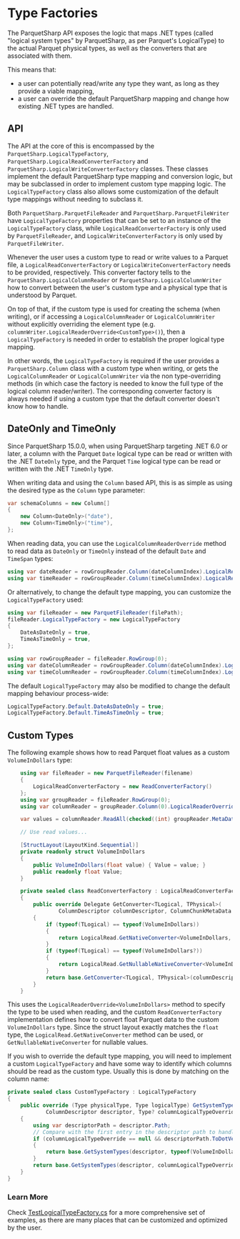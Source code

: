 # Type Factories

The ParquetSharp API exposes the logic that maps .NET types
(called "logical system types" by ParquetSharp, as per Parquet's LogicalType)
to the actual Parquet physical types, as well as the converters that are associated with them.

This means that:
- a user can potentially read/write any type they want, as long as they provide a viable mapping,
- a user can override the default ParquetSharp mapping and change how existing .NET types are handled.

## API

The API at the core of this is encompassed by the `ParquetSharp.LogicalTypeFactory`,
`ParquetSharp.LogicalReadConverterFactory` and `ParquetSharp.LogicalWriteConverterFactory` classes.
These classes implement the default ParquetSharp type mapping and conversion logic,
but may be subclassed in order to implement custom type mapping logic.
The `LogicalTypeFactory` class also allows some customization of the default type mappings
without needing to subclass it.

Both `ParquetSharp.ParquetFileReader` and `ParquetSharp.ParquetFileWriter` have
`LogicalTypeFactory` properties that can be set to an instance of the `LogicalTypeFactory` class,
while `LogicalReadConverterFactory` is only used by `ParquetFileReader`,
and `LogicalWriteConverterFactory` is only used by `ParquetFileWriter`.

Whenever the user uses a custom type to read or write values to a Parquet file,
a `LogicalReadConverterFactory` or `LogicalWriteConverterFactory` needs to be provided, respectively.
This converter factory tells to the `ParquetSharp.LogicalColumnReader` or
`ParquetSharp.LogicalColumnWriter` how to convert between the user's custom type and a physical type
that is understood by Parquet.

On top of that, if the custom type is used for creating the schema (when writing),
or if accessing a `LogicalColumnReader` or `LogicalColumnWriter` without explicitly overriding the element type
(e.g. `columnWriter.LogicalReaderOverride<CustomType>()`),
then a `LogicalTypeFactory` is needed in order to establish the proper logical type mapping.

In other words, the `LogicalTypeFactory` is required if the user provides a `ParquetSharp.Column` class with a custom type when writing,
or gets the `LogicalColumnReader` or `LogicalColumnWriter` via the non type-overriding methods
(in which case the factory is needed to know the full type of the logical column reader/writer).
The corresponding converter factory is always needed if using a custom type that the default converter doesn't know how to handle.

## DateOnly and TimeOnly

Since ParquetSharp 15.0.0, when using ParquetSharp targeting .NET 6.0 or later,
a column with the Parquet `Date` logical type can be read or written with the .NET `DateOnly` type,
and the Parquet `Time` logical type can be read or written with the .NET `TimeOnly` type.

When writing data and using the `Column` based API, this is as simple as using the
desired type as the `Column` type parameter:

```csharp
var schemaColumns = new Column[]
{
    new Column<DateOnly>("date"),
    new Column<TimeOnly>("time"),
};
```

When reading data, you can use the `LogicalColumnReaderOverride` method to read data
as `DateOnly` or `TimeOnly` instead of the default `Date` and `TimeSpan` types:

```csharp
using var dateReader = rowGroupReader.Column(dateColumnIndex).LogicalReaderOverride<DateOnly>();
using var timeReader = rowGroupReader.Column(timeColumnIndex).LogicalReaderOverride<TimeOnly>();
```

Or alternatively, to change the default type mapping, you can customize the `LogicalTypeFactory` used:

```csharp
using var fileReader = new ParquetFileReader(filePath);
fileReader.LogicalTypeFactory = new LogicalTypeFactory
{
    DateAsDateOnly = true,
    TimeAsTimeOnly = true,
};

using var rowGroupReader = fileReader.RowGroup(0);
using var dateColumnReader = rowGroupReader.Column(dateColumnIndex).LogicalReader<DateOnly>();
using var timeColumnReader = rowGroupReader.Column(timeColumnIndex).LogicalReader<TimeOnly>();
```

The default `LogicalTypeFactory` may also be modified to change the default mapping behaviour process-wide:

```csharp
LogicalTypeFactory.Default.DateAsDateOnly = true;
LogicalTypeFactory.Default.TimeAsTimeOnly = true;
```

## Custom Types

The following example shows how to read Parquet float values as a custom `VolumeInDollars` type:

```csharp
    using var fileReader = new ParquetFileReader(filename)
    {
        LogicalReadConverterFactory = new ReadConverterFactory()
    };
    using var groupReader = fileReader.RowGroup(0);
    using var columnReader = groupReader.Column(0).LogicalReaderOverride<VolumeInDollars>();

    var values = columnReader.ReadAll(checked((int) groupReader.MetaData.NumRows));

    // Use read values...

    [StructLayout(LayoutKind.Sequential)]
    private readonly struct VolumeInDollars
    {
        public VolumeInDollars(float value) { Value = value; }
        public readonly float Value;
    }

    private sealed class ReadConverterFactory : LogicalReadConverterFactory
    {
        public override Delegate GetConverter<TLogical, TPhysical>(
                ColumnDescriptor columnDescriptor, ColumnChunkMetaData columnChunkMetaData)
        {
            if (typeof(TLogical) == typeof(VolumeInDollars))
            {
                return LogicalRead.GetNativeConverter<VolumeInDollars, float>();
            }
            if (typeof(TLogical) == typeof(VolumeInDollars?))
            {
                return LogicalRead.GetNullableNativeConverter<VolumeInDollars, float>();
            }
            return base.GetConverter<TLogical, TPhysical>(columnDescriptor, columnChunkMetaData);
        }
    }
```

This uses the `LogicalReaderOverride<VolumeInDollars>` method to specify the type
to be used when reading, and the custom `ReadConverterFactory` implementation
defines how to convert float Parquet data to the custom `VolumeInDollars` type.
Since the struct layout exactly matches the `float` type, the `LogicalRead.GetNativeConverter`
method can be used, or `GetNullableNativeConverter` for nullable values.

If you wish to override the default type mapping,
you will need to implement a custom `LogicalTypeFactory` and have some way to identify
which columns should be read as the custom type.
Usually this is done by matching on the column name:

```csharp
private sealed class CustomTypeFactory : LogicalTypeFactory
{
    public override (Type physicalType, Type logicalType) GetSystemTypes(
            ColumnDescriptor descriptor, Type? columnLogicalTypeOverride)
    {
        using var descriptorPath = descriptor.Path;
        // Compare with the first entry in the descriptor path to handle array values
        if (columnLogicalTypeOverride == null && descriptorPath.ToDotVector().First() == "volumeInDollars")
        {
            return base.GetSystemTypes(descriptor, typeof(VolumeInDollars));
        }
        return base.GetSystemTypes(descriptor, columnLogicalTypeOverride);
    }
}
```

### Learn More

Check [TestLogicalTypeFactory.cs](https://github.com/G-Research/ParquetSharp/blob/master/csharp.test/TestLogicalTypeFactory.cs)
for a more comprehensive set of examples,
as there are many places that can be customized and optimized by the user.
